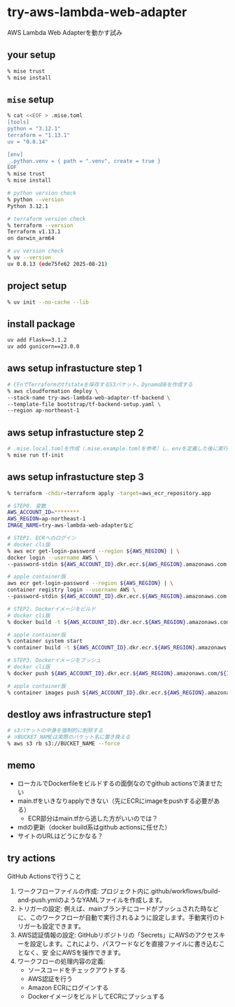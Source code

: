 # try-aws-lambda-web-adapter

AWS Lambda Web Adapterを動かす試み

## your setup

```bash
% mise trust
% mise install
```

## `mise` setup

```bash
% cat <<EOF > .mise.toml
[tools]
python = "3.12.1"
terraform = "1.13.1"
uv = "0.8.14"

[env]
_.python.venv = { path = ".venv", create = true }
EOF
% mise trust
% mise install

# python version check
% python --version
Python 3.12.1

# terraform version check
% terraform --version
Terraform v1.13.1
on darwin_arm64

# uv version check
% uv --version
uv 0.8.13 (ede75fe62 2025-08-21)

```

## project setup

```bash
% uv init --no-cache --lib
```

## install package

```bash
uv add Flask==3.1.2
uv add gunicorn==23.0.0
```

## aws setup infrastucture step 1

```bash
# CFnでTerraformのtfstateを保存するS3バケット、DynamoDBを作成する
% aws cloudformation deploy \
--stack-name try-aws-lambda-web-adapter-tf-backend \
--template-file bootstrap/tf-backend-setup.yaml \
--region ap-northeast-1
```

## aws setup infrastucture step 2

```bash
# .mise.local.tomlを作成（.mise.example.tomlを参考）し、envを定義した後に実行
% mise run tf-init
```

## aws setup infrastucture step 3

```bash
% terraform -chdir=terraform apply -target=aws_ecr_repository.app

# STEP0. 変数
AWS_ACCOUNT_ID=********
AWS_REGION=ap-northeast-1
IMAGE_NAME=try-aws-lambda-web-adapterなど

# STEP1. ECRへのログイン
# docker cli版
% aws ecr get-login-password --region ${AWS_REGION} | \
docker login --username AWS \
--password-stdin ${AWS_ACCOUNT_ID}.dkr.ecr.${AWS_REGION}.amazonaws.com

# apple container版
aws ecr get-login-password --region ${AWS_REGION} | \
container registry login --username AWS \
--password-stdin ${AWS_ACCOUNT_ID}.dkr.ecr.${AWS_REGION}.amazonaws.com

# STEP2. Dockerイメージをビルド
# docker cli版
% docker build -t ${AWS_ACCOUNT_ID}.dkr.ecr.${AWS_REGION}.amazonaws.com/${IMAGE_NAME}:latest .

# apple container版
% container system start
% container build -t ${AWS_ACCOUNT_ID}.dkr.ecr.${AWS_REGION}.amazonaws.com/${IMAGE_NAME}:latest .

# STEP3. Dockerイメージをプッシュ
# docker cli版
% docker push ${AWS_ACCOUNT_ID}.dkr.ecr.${AWS_REGION}.amazonaws.com/${IMAGE_NAME}:latest

# apple container版
% container images push ${AWS_ACCOUNT_ID}.dkr.ecr.${AWS_REGION}.amazonaws.com/${IMAGE_NAME}:latest

```

## destloy aws infrastructure step1

```bash
# s3バケットの中身を強制的に削除する
# ※BUCKET_NAMEは実際のバケット名に置き換える
% aws s3 rb s3://BUCKET_NAME --force
```

## memo

- ローカルでDockerfileをビルドするの面倒なのでgithub actionsで済ませたい
- main.tfをいきなりapplyできない（先にECRにimageをpushする必要がある）
  - ECR部分はmain.tfから逃した方がいいのでは？
- mdの更新（docker build系はgithub actionsに任せた）
- サイトのURLはどうにかなる？

## try actions

GitHub Actionsで行うこと

1. ワークフローファイルの作成: プロジェクト内に.github/workflows/build-and-push.ymlのようなYAMLファイルを作成します。
2. トリガーの設定:
    例えば、mainブランチにコードがプッシュされた時などに、このワークフローが自動で実行されるように設定します。手動実行のトリガーも設定できます。
3. AWS認証情報の設定: GitHubリポジトリの「Secrets」にAWSのアクセスキーを設定します。これにより、パスワードなどを直接ファイルに書き込むことなく、安
    全にAWSを操作できます。
4. ワークフローの処理内容の定義:
    - ソースコードをチェックアウトする
    - AWS認証を行う
    - Amazon ECRにログインする
    - DockerイメージをビルドしてECRにプッシュする
